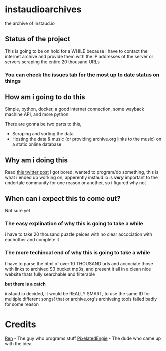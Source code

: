 # instaudioarchives
the archive of instaud.io

## Status of the project
This is going to be on hold for a WHILE because i have to contact the internet archive and provide them with the IP addresses of the server or servers scraping the entire 20 thousand URLs

### You can check the issues tab for the most up to date status on things

## How am i going to do this
Simple, python, docker, a good internet connection, some wayback machine API, and more python

There are gonna be two parts to this,
* Scraping and sorting the data
* Hosting the data & music (or providing archive.org links to the music) on a static online database

## Why am i doing this
Read [this twitter post](https://twitter.com/PixelatedEngie/status/1768022239159472238) 
I got bored, wanted to program/do something, this is what i ended up working on, apperently instaud.io is ***very*** important to the undertale community for one reason or another, so i figured why not

## When can i expect this to come out?
Not sure yet

### The easy explination of why this is going to take a while
i have to take 20 thousand puzzle peices with no clear accociation with eachother and complete it

### The more techincal end of why this is going to take a while 
I have to parse the html of over 10 THOUSAND urls and accociate those with links to archived S3 bucket mp3s, and present it all in a clean nice website thats fully searchable and filterable

**but there is a catch**

instaud.io decided, it would be REALLY SMART, to use the same ID for multiple different songs! that or archive.org's archiveing tools failed badly for some reason



# Credits
[Ren](https://twitter.com/ren_dreemurr) - The guy who programs stuff
[PixelatedEngie](https://twitter.com/PixelatedEngie) - The dude who came up with the idea
